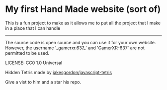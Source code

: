 # My first Hand Made website (sort of)

This is a fun project to make as it allows me to put all the project that I make in a place that I can handle

---

The source code is open source and you can use it for your own website. However, the username '\_gamerxr.637\_' and 'GamerXR-637' are not permitted to be used.

LICENSE: CC0 1.0 Universal


Hidden Tetris made by <a href="https://github.com/jakesgordon/javascript-tetris" target="_blank" rel="noopener">jakesgordon/javascript-tetris</a> 

Give a vist to him and a star his repo.
